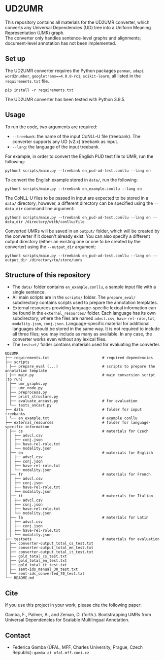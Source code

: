 # UD2UMR
This repository contains all materials for the UD2UMR converter, which converts any Universal Dependencies (UD) tree
into a Uniform Meaning Representation (UMR) graph. \
The converter only handles sentence-level graphs and alignments; document-level annotation has not been implemented.

## Set up
The UD2UMR converter requires the Python packages `penman`, `udapi` `word2number`, `googletrans==4.0.0-rc1`, `scikit-learn`,
all listed in the `requirements.txt` file.

```commandline
pip install -r requirements.txt
```

The UD2UMR converter has been tested with Python 3.9.5.

## Usage
To run the code, two arguments are required:
* `--treebank`: the name of the input CoNLL-U file (treebank). The converter supports any UD (v2.x) treebank as input.
* `--lang`: the language of the input treebank.

For example, in order to convert the English PUD test file to UMR, run the following:

```commandline
python3 scripts/main.py --treebank en_pud-ud-test.conllu --lang en
```

To convert the English example stored in `data/`, run the following:
```commandline
python3 scripts/main.py --treebank en_example.conllu --lang en
```

The CoNLL-U files to be passed in input are expected to be stored in a `data/` directory;
however, a different directory can be specified using the `--data_dir` command line argument:

```commandline
python3 scripts/main.py --treebank en_pud-ud-test.conllu --lang en --data_dir /directory/with/conllu/file
```

Converted UMRs will be saved in an `output/` folder, which will be created by the converter if it doesn't already exist.
You can also specify a different output directory (either an existing one or one to be created by the converter) using
the `--output_dir` argument:

```commandline
python3 scripts/main.py --treebank en_pud-ud-test.conllu --lang en --output_dir /directory/to/store/umrs
```

## Structure of this repository

* The `data/` folder contains `en_example.conllu`, a sample input file with a single sentence.
* All main scripts are in the `scripts/` folder. The `prepare_eval/` subdirectory contains scripts used to prepare the
annotation templates.
* External resources providing language-specific lexical information can be found in the `external_resources/` folder.
Each language has its own subdirectory, where the files are named `advcl.csv`, `have-rel-role,txt`, `modality.json`,
`conj.json`. Language-specific material for additional languages should be stored in the same way.
It is not required to include all three files; you may include as many as available. In any case, the converter works
even without any lexical files.
* The `testset/` folder contains materials used for evaluating the converter.

```
UD2UMR
├── requirements.txt                        # required dependencies
├── scripts
│ ├── prepare_eval (...)                    # scripts to prepare the annotation template           
│ ├── main.py                               # main conversion script (to run) 
│ ├── umr_graphs.py
│ ├── umr_node.py
│ ├── preprocess.py    
│ ├── print_structure.py    
│ ├── evaluate_ancast.py                    # for evaluation
│ └── tests_ancast.py    
├── data                                    # folder for input treebanks 
│ └── en_example.txt                        # example conllu
├── external_resources                      # folder for language-specific information
│ ├── cs                                    # materials for Czech
│ │ ├── advcl.csv
│ │ ├── conj.json
│ │ ├── have-rel-role.txt
│ │ └── modality.json
│ ├── en                                    # materials for English
│ │ ├── advcl.csv
│ │ ├── conj.json
│ │ ├── have-rel-role.txt
│ │ └── modality.json
│ ├── fr                                    # materials for French
│ │ ├── advcl.csv
│ │ ├── conj.json
│ │ ├── have-rel-role.txt
│ │ └── modality.json
│ ├── it                                    # materials for Italian
│ │ ├── advcl.csv
│ │ ├── conj.json
│ │ ├── have-rel-role.txt
│ │ └── modality.json
│ ├── la                                    # materials for Latin
│ │ ├── advcl.csv
│ │ ├── conj.json
│ │ ├── have-rel-role.txt
│ │ └── modality.json
├── testsets                                # materials for evaluation
│ ├── converter-output_total_cs_test.txt
│ ├── converter-output_total_en_test.txt
│ ├── converter-output_total_it_test.txt
│ ├── gold_total_cs_test.txt
│ ├── gold_total_en_test.txt
│ ├── gold_total_it_test.txt
│ ├── sent-ids_manual_30_test.txt
│ └── sent-ids_converted_70_test.txt
└── README.md         
```

## Cite
If you use this project in your work, please cite the following paper:

Gamba, F., Palmer, A., and Zeman, D. (forth.). Bootstrapping UMRs from Universal Dependencies for Scalable Multilingual Annotation.

## Contact
* Federica Gamba (ÚFAL, MFF, Charles University, Prague, Czech Republic): `gamba at ufal.mff.cuni.cz`
